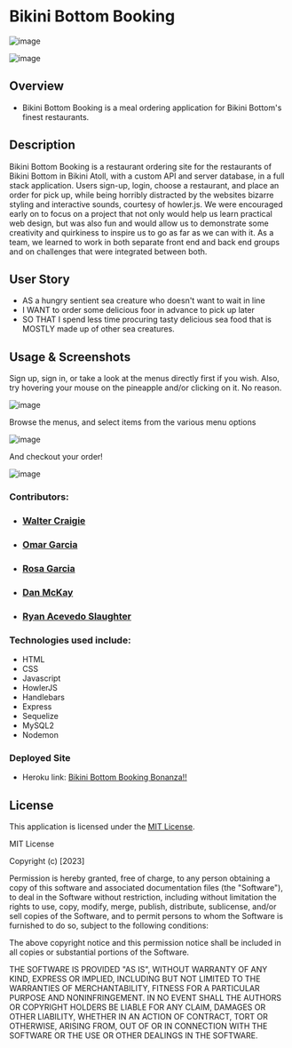 <!-- Have a professional README (with unique name, description, technologies used, screenshot, and link to deployed application) -->

# Bikini Bottom Booking

![image](https://img.shields.io/badge/License-MIT-slateblue.svg)

![image](https://github.com/Omarggm/BikiniBottomBooking/assets/123746582/30f9c223-bf87-4636-a279-f03912f02951)


## Overview
* Bikini Bottom Booking is a meal ordering application for Bikini Bottom's finest restaurants.

## Description
Bikini Bottom Booking is a restaurant ordering site for the restaurants of Bikini Bottom in Bikini Atoll, with a custom API and server database, in a full stack application.
Users sign-up, login, choose a restaurant, and place an order for pick up, while being horribly distracted by the websites bizarre styling and interactive sounds, courtesy of howler.js.
We were encouraged early on to focus on a project that not only would help us learn practical web design, but was also fun and would allow us to demonstrate some creativity and quirkiness to inspire us to go as far as we can with it.
As a team, we learned to work in both separate front end and back end groups and on challenges that were integrated between both.
## User Story
* AS a hungry sentient sea creature who doesn't want to wait in line
* I WANT to order some delicious foor in advance to pick up later
* SO THAT I spend less time procuring tasty delicious sea food that is MOSTLY made up of other sea creatures.

## Usage & Screenshots
Sign up, sign in, or take a look at the menus directly first if you wish. Also, try hovering  your mouse on the pineapple and/or clicking on it. No reason.

![image](https://github.com/Omarggm/BikiniBottomBooking/assets/123746582/54e29f2c-2f17-43f5-907f-f276c9da15c0)

Browse the menus, and select items from the various menu options

![image](https://github.com/Omarggm/BikiniBottomBooking/assets/123746582/b0c90536-0f82-4a67-894e-57e5bc3ea1f7)

And checkout your order!

![image](https://github.com/Omarggm/BikiniBottomBooking/assets/123746582/288647b4-d1cd-4e60-82d1-018dce6624c9)

### Contributors:
* ### [Walter Craigie](https://github.com/w4lt0r)
* ### [Omar Garcia](https://github.com/Omarggm/)
* ### [Rosa Garcia](https://github.com/saway11)
* ### [Dan McKay](https://github.com/DanielFMcKay)
* ### [Ryan Acevedo Slaughter](https://github.com/rslaughter12)


### Technologies used include:

* HTML
* CSS
* Javascript
* HowlerJS
* Handlebars
* Express
* Sequelize
* MySQL2
* Nodemon

### Deployed Site
* Heroku link: <a href=https://bbbooking.herokuapp.com>Bikini Bottom Booking Bonanza!!</a>

## License
This application is licensed under the [MIT License](https://choosealicense.com/licenses/mit/).

MIT License

Copyright (c) [2023]

Permission is hereby granted, free of charge, to any person obtaining a copy
of this software and associated documentation files (the "Software"), to deal
in the Software without restriction, including without limitation the rights
to use, copy, modify, merge, publish, distribute, sublicense, and/or sell
copies of the Software, and to permit persons to whom the Software is
furnished to do so, subject to the following conditions:

The above copyright notice and this permission notice shall be included in all
copies or substantial portions of the Software.

THE SOFTWARE IS PROVIDED "AS IS", WITHOUT WARRANTY OF ANY KIND, EXPRESS OR
IMPLIED, INCLUDING BUT NOT LIMITED TO THE WARRANTIES OF MERCHANTABILITY,
FITNESS FOR A PARTICULAR PURPOSE AND NONINFRINGEMENT. IN NO EVENT SHALL THE
AUTHORS OR COPYRIGHT HOLDERS BE LIABLE FOR ANY CLAIM, DAMAGES OR OTHER
LIABILITY, WHETHER IN AN ACTION OF CONTRACT, TORT OR OTHERWISE, ARISING FROM,
OUT OF OR IN CONNECTION WITH THE SOFTWARE OR THE USE OR OTHER DEALINGS IN THE
SOFTWARE.



